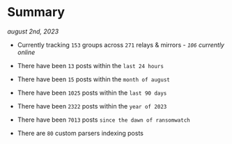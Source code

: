 
# Summary
_august 2nd, 2023_

- Currently tracking `153` groups across `271` relays & mirrors - _`106` currently online_

- There have been `13` posts within the `last 24 hours`

- There have been `15` posts within the `month of august`

- There have been `1025` posts within the `last 90 days`

- There have been `2322` posts within the `year of 2023`

- There have been `7013` posts `since the dawn of ransomwatch`

- There are `80` custom parsers indexing posts
